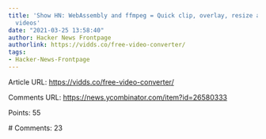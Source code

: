 ```yaml
---
title: 'Show HN: WebAssembly and ffmpeg = Quick clip, overlay, resize and GIF-ize
  videos'
date: "2021-03-25 13:58:40"
author: Hacker News Frontpage
authorlink: https://vidds.co/free-video-converter/
tags:
- Hacker-News-Frontpage
---
```


<p>Article URL: <a href="https://vidds.co/free-video-converter/">https://vidds.co/free-video-converter/</a></p>
<p>Comments URL: <a href="https://news.ycombinator.com/item?id=26580333">https://news.ycombinator.com/item?id=26580333</a></p>
<p>Points: 55</p>
<p># Comments: 23</p>
